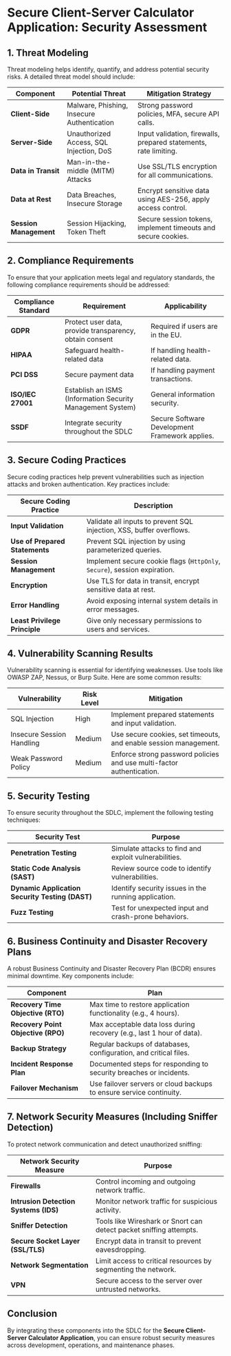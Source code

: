 # Secure Client-Server Calculator Application: Security Assessment

## 1. Threat Modeling

Threat modeling helps identify, quantify, and address potential security risks. A detailed threat model should include:

| **Component**            | **Potential Threat**                                   | **Mitigation Strategy**                                           |
|--------------------------|-------------------------------------------------------|-------------------------------------------------------------------|
| **Client-Side**           | Malware, Phishing, Insecure Authentication            | Strong password policies, MFA, secure API calls.                  |
| **Server-Side**           | Unauthorized Access, SQL Injection, DoS               | Input validation, firewalls, prepared statements, rate limiting.   |
| **Data in Transit**       | Man-in-the-middle (MITM) Attacks                      | Use SSL/TLS encryption for all communications.                    |
| **Data at Rest**          | Data Breaches, Insecure Storage                       | Encrypt sensitive data using AES-256, apply access control.        |
| **Session Management**    | Session Hijacking, Token Theft                        | Secure session tokens, implement timeouts and secure cookies.      |

## 2. Compliance Requirements

To ensure that your application meets legal and regulatory standards, the following compliance requirements should be addressed:

| **Compliance Standard**   | **Requirement**                                          | **Applicability**                               |
|--------------------------|----------------------------------------------------------|------------------------------------------------|
| **GDPR**                  | Protect user data, provide transparency, obtain consent  | Required if users are in the EU.               |
| **HIPAA**                 | Safeguard health-related data                            | If handling health-related data.               |
| **PCI DSS**               | Secure payment data                                      | If handling payment transactions.              |
| **ISO/IEC 27001**         | Establish an ISMS (Information Security Management System) | General information security.                  |
| **SSDF**                  | Integrate security throughout the SDLC                   | Secure Software Development Framework applies. |

## 3. Secure Coding Practices

Secure coding practices help prevent vulnerabilities such as injection attacks and broken authentication. Key practices include:

| **Secure Coding Practice**           | **Description**                                                      |
|--------------------------------------|----------------------------------------------------------------------|
| **Input Validation**                 | Validate all inputs to prevent SQL injection, XSS, buffer overflows.  |
| **Use of Prepared Statements**       | Prevent SQL injection by using parameterized queries.                 |
| **Session Management**               | Implement secure cookie flags (`HttpOnly`, `Secure`), session expiration. |
| **Encryption**                       | Use TLS for data in transit, encrypt sensitive data at rest.          |
| **Error Handling**                   | Avoid exposing internal system details in error messages.             |
| **Least Privilege Principle**        | Give only necessary permissions to users and services.                |

## 4. Vulnerability Scanning Results

Vulnerability scanning is essential for identifying weaknesses. Use tools like OWASP ZAP, Nessus, or Burp Suite. Here are some common results:

| **Vulnerability**        | **Risk Level**   | **Mitigation**                                              |
|--------------------------|------------------|-------------------------------------------------------------|
| SQL Injection             | High             | Implement prepared statements and input validation.          |
| Insecure Session Handling | Medium           | Use secure cookies, set timeouts, and enable session management. |
| Weak Password Policy      | Medium           | Enforce strong password policies and use multi-factor authentication. |

## 5. Security Testing

To ensure security throughout the SDLC, implement the following testing techniques:

| **Security Test**                | **Purpose**                                              |
|----------------------------------|----------------------------------------------------------|
| **Penetration Testing**          | Simulate attacks to find and exploit vulnerabilities.     |
| **Static Code Analysis (SAST)**  | Review source code to identify vulnerabilities.           |
| **Dynamic Application Security Testing (DAST)** | Identify security issues in the running application.   |
| **Fuzz Testing**                 | Test for unexpected input and crash-prone behaviors.      |

## 6. Business Continuity and Disaster Recovery Plans

A robust Business Continuity and Disaster Recovery Plan (BCDR) ensures minimal downtime. Key components include:

| **Component**                    | **Plan**                                                                 |
|----------------------------------|-------------------------------------------------------------------------|
| **Recovery Time Objective (RTO)**| Max time to restore application functionality (e.g., 4 hours).           |
| **Recovery Point Objective (RPO)**| Max acceptable data loss during recovery (e.g., last 1 hour of data).    |
| **Backup Strategy**              | Regular backups of databases, configuration, and critical files.         |
| **Incident Response Plan**       | Documented steps for responding to security breaches or incidents.       |
| **Failover Mechanism**           | Use failover servers or cloud backups to ensure service continuity.      |

## 7. Network Security Measures (Including Sniffer Detection)

To protect network communication and detect unauthorized sniffing:

| **Network Security Measure**     | **Purpose**                                                              |
|----------------------------------|--------------------------------------------------------------------------|
| **Firewalls**                    | Control incoming and outgoing network traffic.                            |
| **Intrusion Detection Systems (IDS)** | Monitor network traffic for suspicious activity.                     |
| **Sniffer Detection**            | Tools like Wireshark or Snort can detect packet sniffing attempts.        |
| **Secure Socket Layer (SSL/TLS)**| Encrypt data in transit to prevent eavesdropping.                         |
| **Network Segmentation**         | Limit access to critical resources by segmenting the network.             |
| **VPN**                          | Secure access to the server over untrusted networks.                      |

## Conclusion

By integrating these components into the SDLC for the **Secure Client-Server Calculator Application**, you can ensure robust security measures across development, operations, and maintenance phases.

